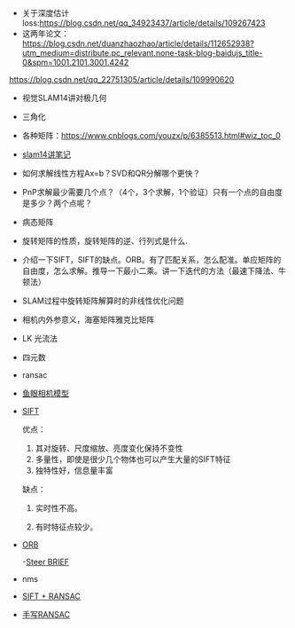 
- 关于深度估计loss:https://blog.csdn.net/qq_34923437/article/details/109267423
- 这两年论文：https://blog.csdn.net/duanzhaozhao/article/details/112652938?utm_medium=distribute.pc_relevant.none-task-blog-baidujs_title-0&spm=1001.2101.3001.4242

https://blog.csdn.net/qq_22751305/article/details/109990620
- 视觉SLAM14讲对极几何
- 三角化
- 各种矩阵：https://www.cnblogs.com/youzx/p/6385513.html#wiz_toc_0
- [slam14讲笔记](https://www.pianshen.com/article/59411027828/)
- 如何求解线性方程Ax=b？SVD和QR分解哪个更快？
- PnP求解最少需要几个点？（4个，3个求解，1个验证）只有一个点的自由度是多少？两个点呢？
- 病态矩阵
- 旋转矩阵的性质，旋转矩阵的逆、行列式是什么.
- 介绍一下SIFT，SIFT的缺点。ORB。有了匹配关系，怎么配准。单应矩阵的自由度，怎么求解。推导一下最小二乘。讲一下迭代的方法（最速下降法、牛顿法）
- SLAM过程中旋转矩阵解算时的非线性优化问题
- 相机内外参意义，海塞矩阵雅克比矩阵
- LK 光流法
- 四元数
- ransac 

- [鱼眼相机模型](https://www.jianshu.com/p/d4a62c3f46ef)
- [SIFT](https://blog.csdn.net/qq_37374643/article/details/88606351)

    优点：
    1. 其对旋转、尺度缩放、亮度变化保持不变性
    2. 多量性，即使是很少几个物体也可以产生大量的SIFT特征
    3. 独特性好，信息量丰富

    缺点：
    1. 实时性不高。

    2. 有时特征点较少。


- [ORB](https://zhuanlan.zhihu.com/p/61738607)

    -[Steer BRIEF](https://blog.csdn.net/zhou5513/article/details/108312943)
- nms
- [SIFT + RANSAC](https://blog.csdn.net/masibuaa/article/details/9145441)
- [手写RANSAC](https://www.cnblogs.com/winslam/p/9830899.html)